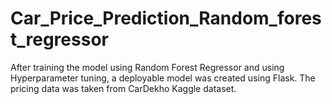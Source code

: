 # Car_Price_Prediction_Random_forest_regressor
After training the model using Random Forest Regressor and using Hyperparameter tuning, a deployable model was created using Flask. The pricing data was taken from CarDekho Kaggle dataset.
